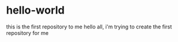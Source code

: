 # hello-world
this is the first repository to me 
hello all, i'm trying to create the first repository for me 
